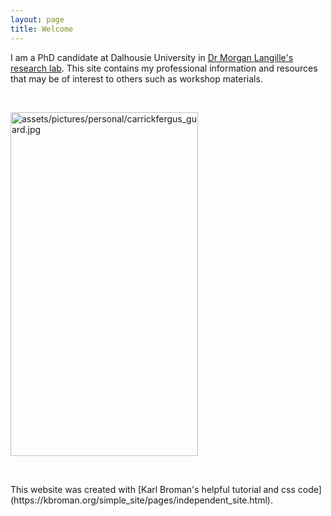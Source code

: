 ```yaml
---
layout: page
title: Welcome
---
```


I am a PhD candidate at Dalhousie University in [Dr Morgan Langille's research lab](http://morganlangille.com). This site contains my professional information and resources that may be of interest to others such as workshop materials.

<p>
<br />
</p>


<td class="left">
        <img src="{{ BASE_PATH }}/assets/pictures/personal/carrickfergus_guard.jpg" alt="assets/pictures/personal/carrickfergus_guard.jpg" class="center" title="carrickfergus_guard" align="middle" height="550" width="300">
</td>

<p>
<br />
</p>
This website was created with [Karl Broman's helpful tutorial and css code](https://kbroman.org/simple_site/pages/independent_site.html).

